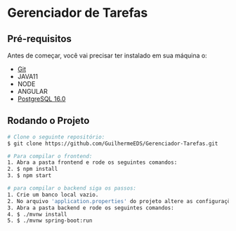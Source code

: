 # Gerenciador de Tarefas

## Pré-requisitos

Antes de começar, você vai precisar ter instalado em sua máquina o:
* [Git](https://git-scm.com)
* JAVA11
* NODE 
* ANGULAR
* [PostgreSQL 16.0](https://www.postgresql.org/)

## Rodando o Projeto

```bash
# Clone o seguinte repositório:
$ git clone https://github.com/GuilhermeEDS/Gerenciador-Tarefas.git

# Para compilar o frontend:
1. Abra a pasta frontend e rode os seguintes comandos:
2. $ npm install
3. $ npm start

# para compilar o backend siga os passos:
1. Crie um banco local vazio.
2. No arquivo 'application.properties' do projeto altere as configurações do banco para seu banco local.
3. Abra a pasta backend e rode os seguintes comandos:
4. $ ./mvnw install
5. $ ./mvnw spring-boot:run
```
